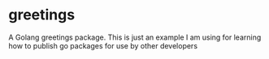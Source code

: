# greetings
A Golang greetings package. This is just an example I am using for learning how to publish go packages for use by other developers
